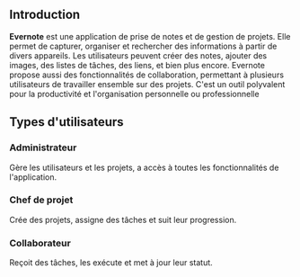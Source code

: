 ## Introduction

**Evernote** est une application de prise de notes et de gestion de projets. Elle permet de capturer, organiser et rechercher des informations à partir de divers appareils. Les utilisateurs peuvent créer des notes, ajouter des images, des listes de tâches, des liens, et bien plus encore. Evernote propose aussi des fonctionnalités de collaboration, permettant à plusieurs utilisateurs de travailler ensemble sur des projets. C'est un outil polyvalent pour la productivité et l'organisation personnelle ou professionnelle

## Types d'utilisateurs

### Administrateur
Gère les utilisateurs et les projets, a accès à toutes les fonctionnalités de l'application.

### Chef de projet
Crée des projets, assigne des tâches et suit leur progression.

### Collaborateur
Reçoit des tâches, les exécute et met à jour leur statut.
